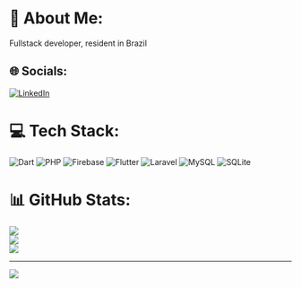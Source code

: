 # 💫 About Me:
Fullstack developer, resident in Brazil


## 🌐 Socials:
[![LinkedIn](https://img.shields.io/badge/LinkedIn-%230077B5.svg?logo=linkedin&logoColor=white)](https://linkedin.com/in/josé-teixeira-7b55b4206) 

# 💻 Tech Stack:
![Dart](https://img.shields.io/badge/dart-%230175C2.svg?style=for-the-badge&logo=dart&logoColor=white) ![PHP](https://img.shields.io/badge/php-%23777BB4.svg?style=for-the-badge&logo=php&logoColor=white) ![Firebase](https://img.shields.io/badge/firebase-%23039BE5.svg?style=for-the-badge&logo=firebase) ![Flutter](https://img.shields.io/badge/Flutter-%2302569B.svg?style=for-the-badge&logo=Flutter&logoColor=white) ![Laravel](https://img.shields.io/badge/laravel-%23FF2D20.svg?style=for-the-badge&logo=laravel&logoColor=white) ![MySQL](https://img.shields.io/badge/mysql-%2300f.svg?style=for-the-badge&logo=mysql&logoColor=white) ![SQLite](https://img.shields.io/badge/sqlite-%2307405e.svg?style=for-the-badge&logo=sqlite&logoColor=white)
# 📊 GitHub Stats:
![](https://github-readme-stats.vercel.app/api?username=JoseTeixeiraMendesJunior&theme=dark&hide_border=false&include_all_commits=true&count_private=true)<br/>
![](https://github-readme-streak-stats.herokuapp.com/?user=JoseTeixeiraMendesJunior&theme=dark&hide_border=false)<br/>
![](https://github-readme-stats.vercel.app/api/top-langs/?username=JoseTeixeiraMendesJunior&theme=dark&hide_border=false&include_all_commits=true&count_private=true&layout=compact)

---
[![](https://visitcount.itsvg.in/api?id=JoseTeixeiraMendesJunior&icon=0&color=0)](https://visitcount.itsvg.in)

<!-- Proudly created with GPRM ( https://gprm.itsvg.in ) -->
